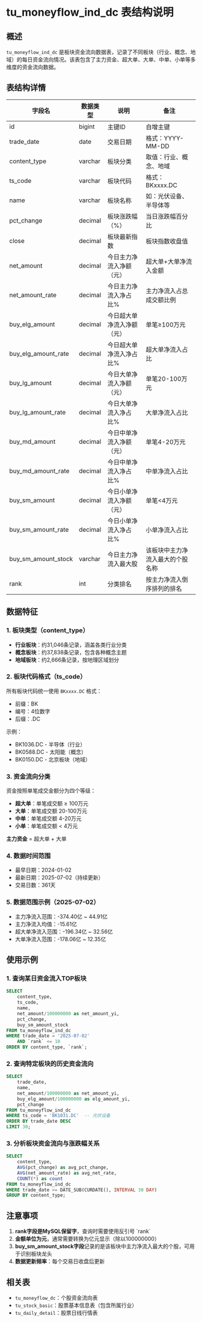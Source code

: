 # tu_moneyflow_ind_dc 表结构说明

## 概述

`tu_moneyflow_ind_dc` 是板块资金流向数据表，记录了不同板块（行业、概念、地域）的每日资金流向情况。该表包含了主力资金、超大单、大单、中单、小单等多维度的资金流向数据。

## 表结构详情

| 字段名 | 数据类型 | 说明 | 备注 |
|--------|----------|------|------|
| id | bigint | 主键ID | 自增主键 |
| trade_date | date | 交易日期 | 格式：YYYY-MM-DD |
| content_type | varchar | 板块分类 | 取值：行业、概念、地域 |
| ts_code | varchar | 板块代码 | 格式：BKxxxx.DC |
| name | varchar | 板块名称 | 如：光伏设备、半导体等 |
| pct_change | decimal | 板块涨跌幅（%） | 当日涨跌幅百分比 |
| close | decimal | 板块最新指数 | 板块指数收盘值 |
| net_amount | decimal | 今日主力净流入净额（元） | 超大单+大单净流入金额 |
| net_amount_rate | decimal | 今日主力净流入净占比% | 主力净流入占总成交额比例 |
| buy_elg_amount | decimal | 今日超大单净流入净额（元） | 单笔≥100万元 |
| buy_elg_amount_rate | decimal | 今日超大单净流入净占比% | 超大单净流入占比 |
| buy_lg_amount | decimal | 今日大单净流入净额（元） | 单笔20-100万元 |
| buy_lg_amount_rate | decimal | 今日大单净流入净占比% | 大单净流入占比 |
| buy_md_amount | decimal | 今日中单净流入净额（元） | 单笔4-20万元 |
| buy_md_amount_rate | decimal | 今日中单净流入净占比% | 中单净流入占比 |
| buy_sm_amount | decimal | 今日小单净流入净额（元） | 单笔<4万元 |
| buy_sm_amount_rate | decimal | 今日小单净流入净占比% | 小单净流入占比 |
| buy_sm_amount_stock | varchar | 今日主力净流入最大股 | 该板块中主力净流入最大的个股名称 |
| rank | int | 分类排名 | 按主力净流入倒序排列的排名 |

## 数据特征

### 1. 板块类型（content_type）

- **行业板块**：约31,046条记录，涵盖各类行业分类
- **概念板块**：约37,838条记录，包含各种概念主题
- **地域板块**：约2,666条记录，按地理区域划分

### 2. 板块代码格式（ts_code）

所有板块代码统一使用 `BKxxxx.DC` 格式：
- 前缀：BK
- 编号：4位数字
- 后缀：.DC

示例：
- BK1036.DC - 半导体（行业）
- BK0588.DC - 太阳能（概念）
- BK0150.DC - 北京板块（地域）

### 3. 资金流向分类

资金按照单笔成交金额分为四个等级：
- **超大单**：单笔成交额 ≥ 100万元
- **大单**：单笔成交额 20-100万元
- **中单**：单笔成交额 4-20万元
- **小单**：单笔成交额 < 4万元

**主力资金** = 超大单 + 大单

### 4. 数据时间范围

- 最早日期：2024-01-02
- 最新日期：2025-07-02（持续更新）
- 交易日数：361天

### 5. 数据范围示例（2025-07-02）

- 主力净流入范围：-374.40亿 ~ 44.91亿
- 主力净流入均值：-15.61亿
- 超大单净流入范围：-196.34亿 ~ 32.56亿
- 大单净流入范围：-178.06亿 ~ 12.35亿

## 使用示例

### 1. 查询某日资金流入TOP板块

```sql
SELECT 
    content_type,
    ts_code,
    name,
    net_amount/100000000 as net_amount_yi,
    pct_change,
    buy_sm_amount_stock
FROM tu_moneyflow_ind_dc
WHERE trade_date = '2025-07-02'
    AND `rank` <= 10
ORDER BY content_type, `rank`;
```

### 2. 查询特定板块的历史资金流向

```sql
SELECT 
    trade_date,
    name,
    net_amount/100000000 as net_amount_yi,
    buy_elg_amount/100000000 as elg_amount_yi,
    pct_change
FROM tu_moneyflow_ind_dc
WHERE ts_code = 'BK1031.DC'  -- 光伏设备
ORDER BY trade_date DESC
LIMIT 30;
```

### 3. 分析板块资金流向与涨跌幅关系

```sql
SELECT 
    content_type,
    AVG(pct_change) as avg_pct_change,
    AVG(net_amount_rate) as avg_net_rate,
    COUNT(*) as count
FROM tu_moneyflow_ind_dc
WHERE trade_date >= DATE_SUB(CURDATE(), INTERVAL 30 DAY)
GROUP BY content_type;
```

## 注意事项

1. **rank字段是MySQL保留字**，查询时需要使用反引号 \`rank\`
2. **金额单位为元**，通常需要转换为亿元显示（除以100000000）
3. **buy_sm_amount_stock字段**记录的是该板块中主力净流入最大的个股，可用于识别板块龙头
4. **数据更新频率**：每个交易日收盘后更新

## 相关表

- `tu_moneyflow_dc`：个股资金流向表
- `tu_stock_basic`：股票基本信息表（包含所属行业）
- `tu_daily_detail`：股票日线行情表